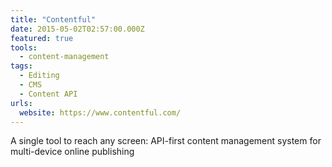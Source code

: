 ```yaml
---
title: "Contentful"
date: 2015-05-02T02:57:00.000Z
featured: true
tools:
  - content-management
tags:
  - Editing
  - CMS
  - Content API
urls:
  website: https://www.contentful.com/
---
```

A single tool to reach any screen: API-first content management system for multi-device online publishing
